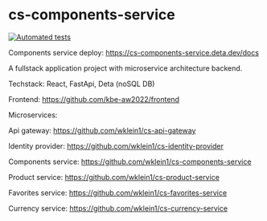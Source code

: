 # cs-components-service

[![Automated tests](https://github.com/wklein1/cs-components-service/actions/workflows/python-app.yml/badge.svg?branch=main)](https://github.com/wklein1/cs-components-service/actions/workflows/python-app.yml)



Components service deploy: https://cs-components-service.deta.dev/docs

A fullstack application project with microservice architecture backend.

Techstack: React, FastApi, Deta (noSQL DB)

Frontend: https://github.com/kbe-aw2022/frontend

Microservices:

Api gateway: https://github.com/wklein1/cs-api-gateway

Identity provider: https://github.com/wklein1/cs-identity-provider

Components service: https://github.com/wklein1/cs-components-service

Product service: https://github.com/wklein1/cs-product-service

Favorites service: https://github.com/wklein1/cs-favorites-service

Currency service: https://github.com/wklein1/cs-currency-service
